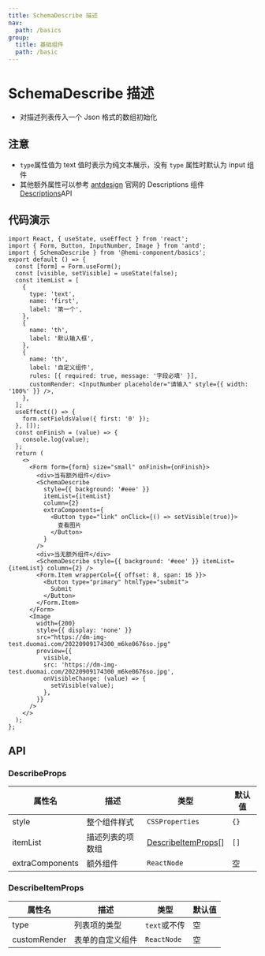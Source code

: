 ```yaml
---
title: SchemaDescribe 描述
nav:
  path: /basics
group:
  title: 基础组件
  path: /basic
---
```


# SchemaDescribe 描述

- 对描述列表传入一个 Json 格式的数组初始化

## 注意

- `type`属性值为 text 值时表示为纯文本展示，没有 `type` 属性时默认为 input 组件
- 其他额外属性可以参考 [antdesign](https://4x-ant-design.antgroup.com/components/descriptions-cn) 官网的 Descriptions 组件 [Descriptions](https://4x-ant-design.antgroup.com/components/descriptions-cn/#API)API

## 代码演示

```tsx
import React, { useState, useEffect } from 'react';
import { Form, Button, InputNumber, Image } from 'antd';
import { SchemaDescribe } from '@hemi-component/basics';
export default () => {
  const [form] = Form.useForm();
  const [visible, setVisible] = useState(false);
  const itemList = [
    {
      type: 'text',
      name: 'first',
      label: '第一个',
    },
    {
      name: 'th',
      label: '默认输入框',
    },
    {
      name: 'th',
      label: '自定义组件',
      rules: [{ required: true, message: '字段必填' }],
      customRender: <InputNumber placeholder="请输入" style={{ width: '100%' }} />,
    },
  ];
  useEffect(() => {
    form.setFieldsValue({ first: '0' });
  }, []);
  const onFinish = (value) => {
    console.log(value);
  };
  return (
    <>
      <Form form={form} size="small" onFinish={onFinish}>
        <div>当有额外组件</div>
        <SchemaDescribe
          style={{ background: '#eee' }}
          itemList={itemList}
          column={2}
          extraComponents={
            <Button type="link" onClick={() => setVisible(true)}>
              查看图片
            </Button>
          }
        />
        <div>当无额外组件</div>
        <SchemaDescribe style={{ background: '#eee' }} itemList={itemList} column={2} />
        <Form.Item wrapperCol={{ offset: 8, span: 16 }}>
          <Button type="primary" htmlType="submit">
            Submit
          </Button>
        </Form.Item>
      </Form>
      <Image
        width={200}
        style={{ display: 'none' }}
        src="https://dm-img-test.duomai.com/20220909174300_m6ke0676so.jpg"
        preview={{
          visible,
          src: 'https://dm-img-test.duomai.com/20220909174300_m6ke0676so.jpg',
          onVisibleChange: (value) => {
            setVisible(value);
          },
        }}
      />
    </>
  );
};
```

## API

### DescribeProps

| 属性名 | 描述 | 类型 | 默认值 |
| --- | --- | --- | --- |
| style | 整个组件样式 | `CSSProperties` | `{}` |
| itemList | 描述列表的项数组 | [DescribeItemProps](./schema-describe#describeitemprops)[] | `[]` |
| extraComponents | 额外组件 | `ReactNode` | 空 |

### DescribeItemProps

| 属性名       | 描述             | 类型         | 默认值 |
| ------------ | ---------------- | ------------ | ------ |
| type         | 列表项的类型     | `text`或不传 | 空     |
| customRender | 表单的自定义组件 | `ReactNode`  | 空     |
